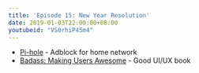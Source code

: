 ```yaml
---
title: 'Episode 15: New Year Resolution'
date: 2019-01-03T22:00:00+08:00
youtubeid: "VS0rhiP45m4"
---
```


- [Pi-hole](https://pi-hole.net/) - Adblock for home network
- [Badass: Making Users Awesome](https://www.amazon.com/Badass-Making-Awesome-Kathy-Sierra/dp/1491919019) - Good UI/UX book
